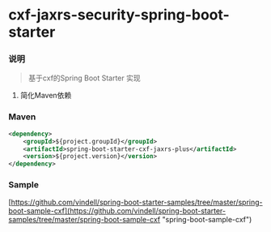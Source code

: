 # cxf-jaxrs-security-spring-boot-starter


### 说明

 > 基于cxf的Spring Boot Starter 实现

1. 简化Maven依赖

### Maven

``` xml
<dependency>
	<groupId>${project.groupId}</groupId>
	<artifactId>spring-boot-starter-cxf-jaxrs-plus</artifactId>
	<version>${project.version}</version>
</dependency>
```

### Sample

[https://github.com/vindell/spring-boot-starter-samples/tree/master/spring-boot-sample-cxf](https://github.com/vindell/spring-boot-starter-samples/tree/master/spring-boot-sample-cxf "spring-boot-sample-cxf")

